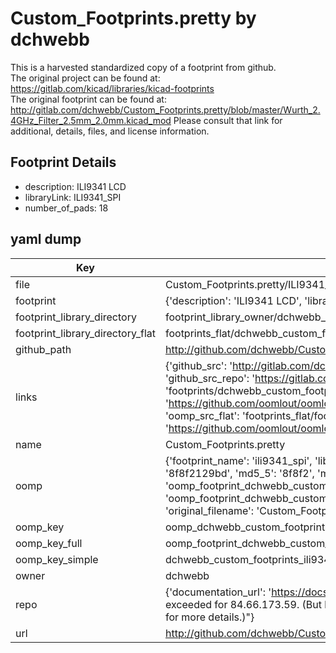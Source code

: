 # Custom_Footprints.pretty by dchwebb  
This is a harvested standardized copy of a footprint from github.  
The original project can be found at:  
https://gitlab.com/kicad/libraries/kicad-footprints  
The original footprint can be found at:
http://gitlab.com/dchwebb/Custom_Footprints.pretty/blob/master/Wurth_2.4GHz_Filter_2.5mm_2.0mm.kicad_mod
Please consult that link for additional, details, files, and license information.  
## Footprint Details
* description: ILI9341 LCD  
* libraryLink: ILI9341_SPI  
* number_of_pads: 18  
## yaml dump  
| Key | Value |  
| --- | --- |  
| file | Custom_Footprints.pretty/ILI9341_SPI.kicad_mod |  
| footprint | {'description': 'ILI9341 LCD', 'libraryLink': 'ILI9341_SPI', 'number_of_pads': 18} |  
| footprint_library_directory | footprint_library_owner/dchwebb_Custom_Footprints.pretty |  
| footprint_library_directory_flat | footprints_flat/dchwebb_custom_footprints_ili9341_spi/working |  
| github_path | http://github.com/dchwebb/Custom_Footprints.pretty/blob/master/ILI9341_SPI.kicad_mod |  
| links | {'github_src': 'http://gitlab.com/dchwebb/Custom_Footprints.pretty/blob/master/Wurth_2.4GHz_Filter_2.5mm_2.0mm.kicad_mod', 'github_src_repo': 'https://gitlab.com/kicad/libraries/kicad-footprints', 'oomp_bot': 'footprints/dchwebb_custom_footprints_ili9341_spi/working', 'oomp_bot_github': 'https://github.com/oomlout/oomlout_oomp_footprint_bot/tree/main/footprints/dchwebb_custom_footprints_ili9341_spi/working', 'oomp_src_flat': 'footprints_flat/footprints_flat/dchwebb_custom_footprints_ili9341_spi/working', 'oomp_src_flat_github': 'https://github.com/oomlout/oomlout_oomp_footprint_src/tree/main/footprints_flat/dchwebb_custom_footprints_ili9341_spi/working'} |  
| name | Custom_Footprints.pretty |  
| oomp | {'footprint_name': 'ili9341_spi', 'library_name': 'custom_footprints', 'md5': '8f8f2129bddc21f78eb21ffd0f23a1c0', 'md5_10': '8f8f2129bd', 'md5_5': '8f8f2', 'md5_6': '8f8f21', 'oomp_key': 'oomp_dchwebb_custom_footprints_ili9341_spi', 'oomp_key_extra': 'oomp_footprint_dchwebb_custom_footprints_ili9341_spi', 'oomp_key_full': 'oomp_footprint_dchwebb_custom_footprints_ili9341_spi_8f8f21', 'oomp_key_simple': 'dchwebb_custom_footprints_ili9341_spi', 'original_filename': 'Custom_Footprints.pretty/ILI9341_SPI.kicad_mod', 'owner_name': 'dchwebb'} |  
| oomp_key | oomp_dchwebb_custom_footprints_ili9341_spi |  
| oomp_key_full | oomp_footprint_dchwebb_custom_footprints_ili9341_spi |  
| oomp_key_simple | dchwebb_custom_footprints_ili9341_spi |  
| owner | dchwebb |  
| repo | {'documentation_url': 'https://docs.github.com/rest/overview/resources-in-the-rest-api#rate-limiting', 'message': "API rate limit exceeded for 84.66.173.59. (But here's the good news: Authenticated requests get a higher rate limit. Check out the documentation for more details.)"} |  
| url | http://github.com/dchwebb/Custom_Footprints.pretty |  

